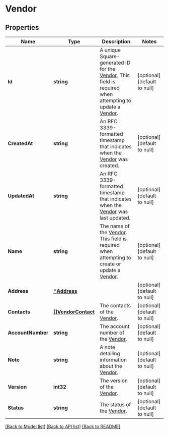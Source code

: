 # Vendor

## Properties
Name | Type | Description | Notes
------------ | ------------- | ------------- | -------------
**Id** | **string** | A unique Square-generated ID for the [Vendor](https://developer.squareup.com/reference/square_2024-01-18/objects/Vendor). This field is required when attempting to update a [Vendor](https://developer.squareup.com/reference/square_2024-01-18/objects/Vendor). | [optional] [default to null]
**CreatedAt** | **string** | An RFC 3339-formatted timestamp that indicates when the [Vendor](https://developer.squareup.com/reference/square_2024-01-18/objects/Vendor) was created. | [optional] [default to null]
**UpdatedAt** | **string** | An RFC 3339-formatted timestamp that indicates when the [Vendor](https://developer.squareup.com/reference/square_2024-01-18/objects/Vendor) was last updated. | [optional] [default to null]
**Name** | **string** | The name of the [Vendor](https://developer.squareup.com/reference/square_2024-01-18/objects/Vendor). This field is required when attempting to create or update a [Vendor](https://developer.squareup.com/reference/square_2024-01-18/objects/Vendor). | [optional] [default to null]
**Address** | [***Address**](Address.md) |  | [optional] [default to null]
**Contacts** | [**[]VendorContact**](VendorContact.md) | The contacts of the [Vendor](https://developer.squareup.com/reference/square_2024-01-18/objects/Vendor). | [optional] [default to null]
**AccountNumber** | **string** | The account number of the [Vendor](https://developer.squareup.com/reference/square_2024-01-18/objects/Vendor). | [optional] [default to null]
**Note** | **string** | A note detailing information about the [Vendor](https://developer.squareup.com/reference/square_2024-01-18/objects/Vendor). | [optional] [default to null]
**Version** | **int32** | The version of the [Vendor](https://developer.squareup.com/reference/square_2024-01-18/objects/Vendor). | [optional] [default to null]
**Status** | **string** | The status of the [Vendor](https://developer.squareup.com/reference/square_2024-01-18/objects/Vendor). | [optional] [default to null]

[[Back to Model list]](../README.md#documentation-for-models) [[Back to API list]](../README.md#documentation-for-api-endpoints) [[Back to README]](../README.md)

